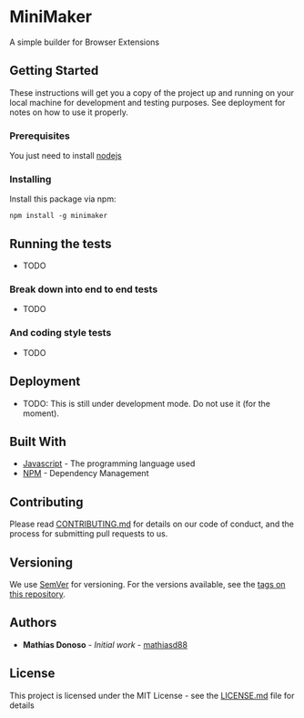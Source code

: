 # MiniMaker

A simple builder for Browser Extensions

## Getting Started

These instructions will get you a copy of the project up and running on your local machine for development and testing purposes. See deployment for notes on how to use it properly.

### Prerequisites

You just need to install [nodejs](https://nodejs.org)

### Installing

Install this package via npm:

```
npm install -g minimaker
```

## Running the tests

* TODO

### Break down into end to end tests

* TODO

### And coding style tests

* TODO

## Deployment

* TODO: This is still under development mode. Do not use it (for the moment).

## Built With

* [Javascript](https://developer.mozilla.org/bm/docs/Web/JavaScript) - The programming language used
* [NPM](https://www.npmjs.com/) - Dependency Management

## Contributing

Please read [CONTRIBUTING.md](CONTRIBUTING.md) for details on our code of conduct, and the process for submitting pull requests to us.

## Versioning

We use [SemVer](http://semver.org/) for versioning. For the versions available, see the [tags on this repository](https://github.com/mathiasd88/minimaker/tags).

## Authors

* **Mathías Donoso** - *Initial work* - [mathiasd88](https://github.com/mathiasd88)

## License

This project is licensed under the MIT License - see the [LICENSE.md](LICENSE.md) file for details
